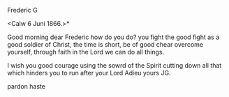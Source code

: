 Frederic G

 <Calw 6 Juni 1866.>*

Good morning dear Frederic how do you do? you fight the good fight as a good soldier of Christ, the time is short, be of good chear overcome yourself, through faith in the Lord we can do all things.

I wish you good courage using the sowrd of the Spirit cutting down all that which hinders you to run after your Lord Adieu
 yours JG.

pardon haste
